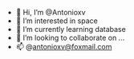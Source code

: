 - 👋 Hi, I’m @Antonioxv
- 👀 I’m interested in space
- 🌱 I’m currently learning database
- 💞️ I’m looking to collaborate on ...
- 📫 @antonioxv@foxmail.com

<!---
Antonioxv/Antonioxv is a ✨ special ✨ repository because its `README.md` (this file) appears on your GitHub profile.
You can click the Preview link to take a look at your changes.
--->
